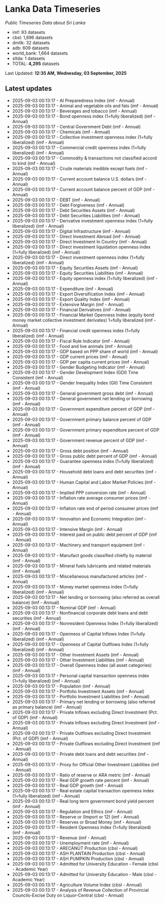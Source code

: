 # Lanka Data Timeseries
*Public Timeseries Data about Sri Lanka*

* imf: 93 datasets
* cbsl: 1,896 datasets
* dmtlk: 32 datasets
* adb: 609 datasets
* world_bank: 1,664 datasets
* sltda: 1 datasets
* TOTAL: **4,295** datasets

Last Updated: **12:35 AM, Wednesday, 03 September, 2025**

## Latest updates

* 2025-09-03 00:13:17 - AI Preparedness Index (imf - Annual)
* 2025-09-03 00:13:17 - Animal and vegetable oils and fats (imf - Annual)
* 2025-09-03 00:13:17 - Beverages and tobacco (imf - Annual)
* 2025-09-03 00:13:17 - Bond openness index (1=fully liberalized) (imf - Annual)
* 2025-09-03 00:13:17 - Central Government Debt (imf - Annual)
* 2025-09-03 00:13:17 - Chemicals (imf - Annual)
* 2025-09-03 00:13:17 - Collective investment openness index (1=fully liberalized) (imf - Annual)
* 2025-09-03 00:13:17 - Commercial credit openness index (1=fully liberalized) (imf - Annual)
* 2025-09-03 00:13:17 - Commodity & transactions not classified accord to kind (imf - Annual)
* 2025-09-03 00:13:17 - Crude materials inedible except fuels (imf - Annual)
* 2025-09-03 00:13:17 - Current account balance U.S. dollars (imf - Annual)
* 2025-09-03 00:13:17 - Current account balance percent of GDP (imf - Annual)
* 2025-09-03 00:13:17 - DEBT (imf - Annual)
* 2025-09-03 00:13:17 - Debt Forgiveness (imf - Annual)
* 2025-09-03 00:13:17 - Debt Securities Assets (imf - Annual)
* 2025-09-03 00:13:17 - Debt Securities Liabilities (imf - Annual)
* 2025-09-03 00:13:17 - Derivative investment openness index (1=fully liberalized) (imf - Annual)
* 2025-09-03 00:13:17 - Digital Infrastructure (imf - Annual)
* 2025-09-03 00:13:17 - Direct Investment Abroad (imf - Annual)
* 2025-09-03 00:13:17 - Direct Investment In Country (imf - Annual)
* 2025-09-03 00:13:17 - Direct investment liquidation openness index (1=fully liberalized) (imf - Annual)
* 2025-09-03 00:13:17 - Direct investment openness index (1=fully liberalized) (imf - Annual)
* 2025-09-03 00:13:17 - Equity Securities Assets (imf - Annual)
* 2025-09-03 00:13:17 - Equity Securities Liabilities (imf - Annual)
* 2025-09-03 00:13:17 - Equity openness index (1=fully liberalized) (imf - Annual)
* 2025-09-03 00:13:17 - Expenditure (imf - Annual)
* 2025-09-03 00:13:17 - Export Diversification Index (imf - Annual)
* 2025-09-03 00:13:17 - Export Quality Index (imf - Annual)
* 2025-09-03 00:13:17 - Extensive Margin (imf - Annual)
* 2025-09-03 00:13:17 - Financial Derivatives (imf - Annual)
* 2025-09-03 00:13:17 - Financial Market Openness Index (equity bond money market collective investment derivates) 1=fully liberalized (imf - Annual)
* 2025-09-03 00:13:17 - Financial credit openness index (1=fully liberalized) (imf - Annual)
* 2025-09-03 00:13:17 - Fiscal Rule Indicator (imf - Annual)
* 2025-09-03 00:13:17 - Food and live animals (imf - Annual)
* 2025-09-03 00:13:17 - GDP based on PPP share of world (imf - Annual)
* 2025-09-03 00:13:17 - GDP current prices (imf - Annual)
* 2025-09-03 00:13:17 - GDP per capita current prices (imf - Annual)
* 2025-09-03 00:13:17 - Gender Budgeting Indicator (imf - Annual)
* 2025-09-03 00:13:17 - Gender Development Index (GDI) Time Consistent (imf - Annual)
* 2025-09-03 00:13:17 - Gender Inequality Index (GII) Time Consistent (imf - Annual)
* 2025-09-03 00:13:17 - General government gross debt (imf - Annual)
* 2025-09-03 00:13:17 - General government net lending or borrowing (imf - Annual)
* 2025-09-03 00:13:17 - Government expenditure percent of GDP (imf - Annual)
* 2025-09-03 00:13:17 - Government primary balance percent of GDP (imf - Annual)
* 2025-09-03 00:13:17 - Government primary expenditure percent of GDP (imf - Annual)
* 2025-09-03 00:13:17 - Government revenue percent of GDP (imf - Annual)
* 2025-09-03 00:13:17 - Gross debt position (imf - Annual)
* 2025-09-03 00:13:17 - Gross public debt percent of GDP (imf - Annual)
* 2025-09-03 00:13:17 - Guarantee openness index (1=fully liberalized) (imf - Annual)
* 2025-09-03 00:13:17 - Household debt loans and debt securities (imf - Annual)
* 2025-09-03 00:13:17 - Human Capital and Labor Market Policies (imf - Annual)
* 2025-09-03 00:13:17 - Implied PPP conversion rate (imf - Annual)
* 2025-09-03 00:13:17 - Inflation rate average consumer prices (imf - Annual)
* 2025-09-03 00:13:17 - Inflation rate end of period consumer prices (imf - Annual)
* 2025-09-03 00:13:17 - Innovation and Economic Integration (imf - Annual)
* 2025-09-03 00:13:17 - Intensive Margin (imf - Annual)
* 2025-09-03 00:13:17 - Interest paid on public debt percent of GDP (imf - Annual)
* 2025-09-03 00:13:17 - Machinery and transport equipment (imf - Annual)
* 2025-09-03 00:13:17 - Manufact goods classified chiefly by material (imf - Annual)
* 2025-09-03 00:13:17 - Mineral fuels lubricants and related materials (imf - Annual)
* 2025-09-03 00:13:17 - Miscellaneous manufactured articles (imf - Annual)
* 2025-09-03 00:13:17 - Money market openness index (1=fully liberalized) (imf - Annual)
* 2025-09-03 00:13:17 - Net lending or borrowing (also referred as overall balance) (imf - Annual)
* 2025-09-03 00:13:17 - Nominal GDP (imf - Annual)
* 2025-09-03 00:13:17 - Nonfinancial corporate debt loans and debt securities (imf - Annual)
* 2025-09-03 00:13:17 - Nonresident Openness Index (1=fully liberalized) (imf - Annual)
* 2025-09-03 00:13:17 - Openness of Capital Inflows Index (1=fully liberalized) (imf - Annual)
* 2025-09-03 00:13:17 - Openness of Capital Outflows Index (1=fully liberalized) (imf - Annual)
* 2025-09-03 00:13:17 - Other Investment Assets (imf - Annual)
* 2025-09-03 00:13:17 - Other Investment Liabilities (imf - Annual)
* 2025-09-03 00:13:17 - Overall Openness Index (all asset categories) (imf - Annual)
* 2025-09-03 00:13:17 - Personal capital transaction openness index (1=fully liberalized) (imf - Annual)
* 2025-09-03 00:13:17 - Population (imf - Annual)
* 2025-09-03 00:13:17 - Portfolio Investment Assets (imf - Annual)
* 2025-09-03 00:13:17 - Portfolio Investment Liabilities (imf - Annual)
* 2025-09-03 00:13:17 - Primary net lending or borrowing (also referred as primary balance) (imf - Annual)
* 2025-09-03 00:13:17 - Private Inflows excluding Direct Investment (Pct. of GDP) (imf - Annual)
* 2025-09-03 00:13:17 - Private Inflows excluding Direct Investment (imf - Annual)
* 2025-09-03 00:13:17 - Private Outflows excluding Direct Investment (Pct. of GDP) (imf - Annual)
* 2025-09-03 00:13:17 - Private Outflows excluding Direct Investment (imf - Annual)
* 2025-09-03 00:13:17 - Private debt loans and debt securities (imf - Annual)
* 2025-09-03 00:13:17 - Proxy for Official Other Investment Liabilities (imf - Annual)
* 2025-09-03 00:13:17 - Ratio of reserve or ARA metric (imf - Annual)
* 2025-09-03 00:13:17 - Real GDP growth rate percent (imf - Annual)
* 2025-09-03 00:13:17 - Real GDP growth (imf - Annual)
* 2025-09-03 00:13:17 - Real estate capital transaction openness index (1=fully liberalized) (imf - Annual)
* 2025-09-03 00:13:17 - Real long term government bond yield percent (imf - Annual)
* 2025-09-03 00:13:17 - Regulation and Ethics (imf - Annual)
* 2025-09-03 00:13:17 - Reserve or (Import or 12) (imf - Annual)
* 2025-09-03 00:13:17 - Reserves or Broad Money (imf - Annual)
* 2025-09-03 00:13:17 - Resident Openness Index (1=fully liberalized) (imf - Annual)
* 2025-09-03 00:13:17 - Revenue (imf - Annual)
* 2025-09-03 00:13:17 - Unemployment rate (imf - Annual)
* 2025-09-03 00:13:17 - ARECANUT Production (cbsl - Annual)
* 2025-09-03 00:13:17 - ASH PLANTAIN Production (cbsl - Annual)
* 2025-09-03 00:13:17 - ASH PUMPKIN Production (cbsl - Annual)
* 2025-09-03 00:13:17 - Admitted for University Education - Female (cbsl - Academic Year)
* 2025-09-03 00:13:17 - Admitted for University Education - Male (cbsl - Academic Year)
* 2025-09-03 00:13:17 - Agriculture Volume Index (cbsl - Annual)
* 2025-09-03 00:13:17 - Analysis of Revenue Collection of Provincial Councils-Excise Duty on Liquor-Central (cbsl - Annual)